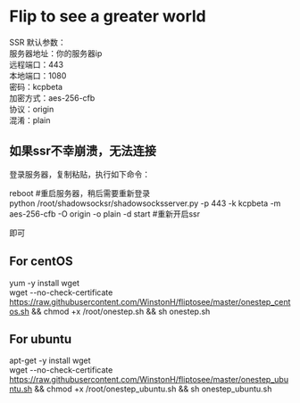 # Flip to see a greater world
SSR 默认参数： \
服务器地址：你的服务器ip \
远程端口：443 \
本地端口：1080 \
密码：kcpbeta \
加密方式：aes-256-cfb \
协议：origin \
混淆：plain
## 如果ssr不幸崩溃，无法连接
登录服务器，复制粘贴，执行如下命令： 

reboot #重启服务器，稍后需要重新登录 \
python /root/shadowsocksr/shadowsocksserver.py -p 443 -k kcpbeta -m aes-256-cfb -O origin -o plain -d start #重新开启ssr 

即可
## For centOS
yum -y install wget \
wget --no-check-certificate https://raw.githubusercontent.com/WinstonH/fliptosee/master/onestep_centos.sh && chmod +x /root/onestep.sh && sh onestep.sh

## For ubuntu
apt-get -y install wget \
wget --no-check-certificate https://raw.githubusercontent.com/WinstonH/fliptosee/master/onestep_ubuntu.sh && chmod +x /root/onestep_ubuntu.sh && sh onestep_ubuntu.sh
